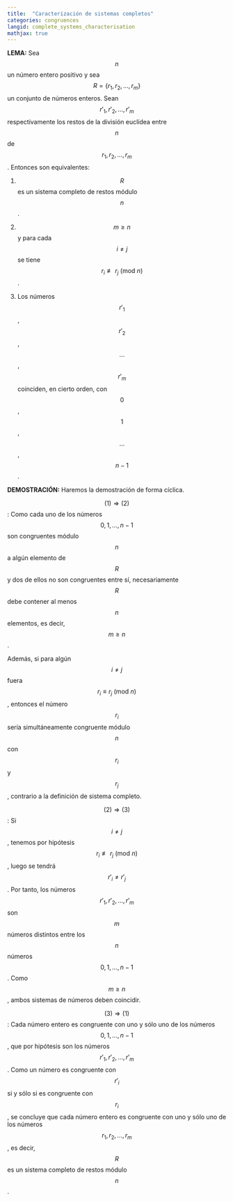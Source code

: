 ```yaml
---
title:  "Caracterización de sistemas completos"
categories: congruences
langid: complete_systems_characterisation
mathjax: true
---
```


<b>LEMA:</b> Sea $$n$$ un número entero positivo y sea $$R=\{r_1,r_2,\dots,r_m\}$$ un conjunto de números enteros. Sean $$r'_1,r'_2,\dots,r'_m$$ respectivamente los restos de la división euclídea entre $$n$$ de $$r_1,r_2,\dots,r_m$$. Entonces son equivalentes:

1. $$R$$ es un sistema completo de restos módulo $$n$$.

2. $$m\ge n$$ y para cada $$i\ne j$$ se tiene $$r_i\not\equiv r_j\ (\text{mod } n)$$.

3. Los números $$r'_1$$, $$r'_2$$, $$\dots$$, $$r'_m$$ coinciden, en cierto orden, con $$0$$, $$1$$, $$\dots$$, $$n-1$$.

<b>DEMOSTRACIÓN:</b> Haremos la demostración de forma cíclica.

$$(1)\Rightarrow(2)$$: Como cada uno de los números $$0,1,\dots,n-1$$ son congruentes módulo $$n$$ a algún elemento de $$R$$ y dos de ellos no son congruentes entre sí, necesariamente $$R$$ debe contener al menos $$n$$ elementos, es decir, $$m\ge n$$.

Además, si para algún $$i\ne j$$ fuera $$r_i\equiv r_j\ (\text{mod } n)$$, entonces el número $$r_i$$ sería simultáneamente congruente módulo $$n$$ con $$r_i$$ y $$r_j$$, contrario a la definición de sistema completo.

$$(2)\Rightarrow(3)$$: Si $$i\ne j$$, tenemos por hipótesis $$r_i\not\equiv r_j\ (\text{mod } n)$$, luego se tendrá $$r'_i\ne r'_j$$. Por tanto, los números $$r'_1,r'_2,\dots,r'_m$$ son $$m$$ números distintos entre los $$n$$ números $$0,1,\dots,n-1$$. Como $$m\ge n$$, ambos sistemas de números deben coincidir.

$$(3)\Rightarrow(1)$$: Cada número entero es congruente con uno y sólo uno de los números $$0,1,\dots,n-1$$, que por hipótesis son los números $$r'_1,r'_2,\dots,r'_m$$. Como un número es congruente con $$r'_i$$ si y sólo si es congruente con $$r_i$$, se concluye que cada número entero es congruente con uno y sólo uno de los números $$r_1,r_2,\dots,r_m$$, es decir, $$R$$ es un sistema completo de restos módulo $$n$$.